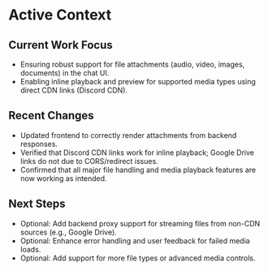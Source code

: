 # Active Context

## Current Work Focus

- Ensuring robust support for file attachments (audio, video, images, documents) in the chat UI.
- Enabling inline playback and preview for supported media types using direct CDN links (Discord CDN).

## Recent Changes

- Updated frontend to correctly render attachments from backend responses.
- Verified that Discord CDN links work for inline playback; Google Drive links do not due to CORS/redirect issues.
- Confirmed that all major file handling and media playback features are now working as intended.

## Next Steps

- Optional: Add backend proxy support for streaming files from non-CDN sources (e.g., Google Drive).
- Optional: Enhance error handling and user feedback for failed media loads.
- Optional: Add support for more file types or advanced media controls.
